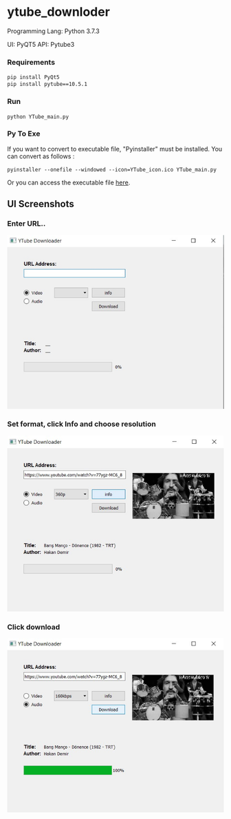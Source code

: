 # ytube_downloder

Programming Lang: Python 3.7.3

UI: PyQT5
API: Pytube3

### Requirements
```
pip install PyQt5
pip install pytube==10.5.1
```
### Run
```
python YTube_main.py
```
### Py To Exe
If you want to convert to executable file, "Pyinstaller" must be installed.
You can convert as follows : 
```
pyinstaller --onefile --windowed --icon=YTube_icon.ico YTube_main.py
```
Or you can access the executable file [here](https://github.com/fbasatemur/ytube_downloder/releases).

## UI Screenshots
### Enter URL..
![screenshot of conversion](https://github.com/fbasatemur/ytube_downloder/blob/master/screenshots/ytube_ss1.jpg)
### Set format, click Info and choose resolution
![screenshot of conversion](https://github.com/fbasatemur/ytube_downloder/blob/master/screenshots/ytube_ss2.jpg)
### Click download
![screenshot of conversion](https://github.com/fbasatemur/ytube_downloder/blob/master/screenshots/ytube_ss3.jpg)
